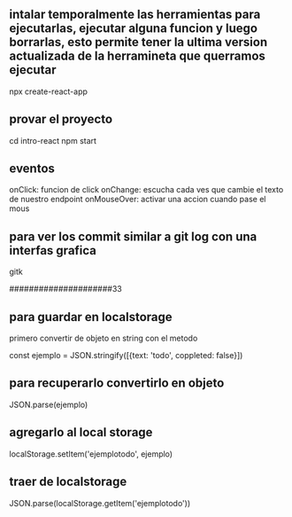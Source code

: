 ## intalar temporalmente las herramientas para ejecutarlas, ejecutar alguna funcion y luego borrarlas, esto permite tener la ultima version actualizada de la herramineta que querramos ejecutar
 npx create-react-app <nameCarpeta>
## provar el proyecto
 cd intro-react
 npm start

 ## eventos
 onClick: funcion de click
 onChange: escucha cada ves que cambie el texto de nuestro endpoint
 onMouseOver: activar una accion cuando pase el mous

 ## para ver los commit similar a git log con una interfas grafica
 gitk


 #####################33
 ## para guardar en localstorage 
 primero convertir de objeto en string con el metodo 

const ejemplo = JSON.stringify([{text: 'todo', coppleted: false}])

## para recuperarlo convertirlo en objeto

JSON.parse(ejemplo)

## agregarlo al local storage

localStorage.setItem('ejemplotodo', ejemplo)

## traer de localstorage

JSON.parse(localStorage.getItem('ejemplotodo'))

